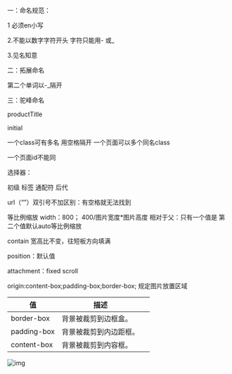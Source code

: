 





一：命名规范：

1 必须en小写

2.不能以数字字符开头 字符只能用- 或_

3.见名知意

二：拓展命名

  第二个单词以-_隔开

三：驼峰命名

 productTitle

initial

一个class可有多名  用空格隔开 一个页面可以多个同名class

一个页面id不能同



选择器：

初级  标签  通配符 后代



url（“”）双引号不加区别：有空格就无法找到   

等比例缩放 width：800；    400/图片宽度*图片高度  相对于父：只有一个值是 第二个值默认auto等比例缩放 

contain  宽高比不变，往短板方向填满

position：默认值

attachment：fixed  scroll

origin:content-box;padding-box;border-box;  规定图片放置区域

| 值          | 描述                   |      |
| ----------- | ---------------------- | ---- |
| border-box  | 背景被裁剪到边框盒。   |      |
| padding-box | 背景被裁剪到内边距框。 |      |
| content-box | 背景被裁剪到内容框。   |      |

![img](file:///E:/TZKT/image/TZimage20180407222045.png)